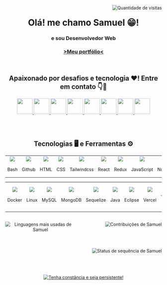 <div align="center">
    <img src="https://komarev.com/ghpvc/?username=SamuelR499&label=VISITAS&style=plastic&color=004D00" alt="Quantidade de visitas" align="right">
</div>
<div align="center">
    <h1>Olá! me chamo Samuel 😁! </h1>
    <h3>e sou Desenvolvedor Web</h3>
    <h3><a href="https://samuel-portfolio-ashen.vercel.app/">>Meu portfólio<<a/></h3>
    
</div>

<br>

<div align="center">
    <h2> Apaixonado por desafios e tecnologia ❤️! Entre em contato 👇💬</h2>
    <p align="center">
        <a href="https://github.com/SamuelR499">
            <img src="https://raw.githubusercontent.com/gauravghongde/social-icons/master/SVG/Color/Github.svg" width="50" height="50" />
        </a>
        <a href="https://www.linkedin.com/in/samuel-ribeiro2/">
            <img src="https://raw.githubusercontent.com/gauravghongde/social-icons/master/SVG/Color/LinkedIN.svg" width="50" height="50" />
        </a>
        <a href="mailto:samuelr499@gmail.com">
            <img src="https://raw.githubusercontent.com/gauravghongde/social-icons/master/SVG/Color/Gmail.svg" width="50" height="50" />
        </a>
        <a href="mailto:samuelribeiro2@hotmail.com">
            <img src="https://raw.githubusercontent.com/gauravghongde/social-icons/master/SVG/Color/Outlook.svg" width="50" height="50" />
        </a>
        <a href="https://wa.me/5518998053560">
            <img src="https://raw.githubusercontent.com/gauravghongde/social-icons/master/SVG/Color/WhatsApp.svg" width="50" height="50" />
        </a>
        <a href="https://www.youtube.com/channel/UCrgY5l97IEiOYSqUxkvo9jQ">
            <img src="https://raw.githubusercontent.com/gauravghongde/social-icons/master/SVG/Color/Youtube.svg" width="50" height="50" />
        </a>
        <a href="https://www.instagram.com/samuelribeiro2">
            <img src="https://raw.githubusercontent.com/gauravghongde/social-icons/master/SVG/Color/Instagram.svg" width="50" height="50" />
        </a>
        <a href="https://discordapp.com/users/525746639034646530">
            <img src="https://raw.githubusercontent.com/gauravghongde/social-icons/master/SVG/Color/Discord.svg" width="50" height="50" />
        </a>
    </p>
</div>

<br>
<br>

<div align="center">
    <h2> Tecnologias 🖥️ e Ferramentas ⚙️ </h2>
</div>

<table>
    <tr>
        <td align="center">
            <a href="https://skillicons.dev">
                <img src="https://skillicons.dev/icons?i=bash" />
            </a>
            <p>Bash</p>
        </td>
        <td align="center">
            <a href="https://skillicons.dev">
                <img src="https://skillicons.dev/icons?i=github" />
            </a>
            <p>Github</p>
        </td>
        <td align="center">
            <a href="https://skillicons.dev">
                <img src="https://skillicons.dev/icons?i=html" />
            </a>
            <p>HTML</p>
        </td>
        <td align="center">
            <a href="https://skillicons.dev">
                <img src="https://skillicons.dev/icons?i=css" />
            </a>
            <p>CSS</p>
        </td>
        <td align="center">
            <a href="https://skillicons.dev">
                <img src="https://skillicons.dev/icons?i=tailwindcss" />
            </a>
            <p>Tailwindcss</p>
        </td>
        <td align="center">
            <a href="https://skillicons.dev">
                <img src="https://skillicons.dev/icons?i=react" />
            </a>
            <p>React</p>
        </td>
        <td align="center">
            <a href="https://skillicons.dev">
                <img src="https://skillicons.dev/icons?i=redux" />
            </a>
            <p>Redux</p>
        </td>
        <td align="center">
            <a href="https://skillicons.dev">
                <img src="https://skillicons.dev/icons?i=js" />
            </a>
            <p>JavaScript</p>
        </td>
        <td align="center">
            <a href="https://skillicons.dev">
                <img src="https://skillicons.dev/icons?i=nodejs" />
            </a>
            <p>Node.js</p>
        <td align="center">
            <a href="https://skillicons.dev">
                <img src="https://skillicons.dev/icons?i=ts" />
            </a>
            <p>TypeScript</p>
        </td>
        <td align="center">
            <a href="https://skillicons.dev">
                <img src="https://skillicons.dev/icons?i=jest" width="50"/>
            </a>
            <p>Jest</p>
        </td>
</table>

<table>
    <tr>
        <td align="center">
            <a href="https://skillicons.dev">
                <img src="https://skillicons.dev/icons?i=docker" />
            </a>
            <p>Docker</p>
        </td>
        <td align="center">
            <a href="https://skillicons.dev">
                <img src="https://skillicons.dev/icons?i=linux" />
            </a>
            <p>Linux</p>
        </td>
        <td align="center">
            <a href="https://skillicons.dev">
                <img src="https://skillicons.dev/icons?i=mysql" />
            </a>
            <p>MySQL</p>
        </td>
        <td align="center">
            <a href="https://skillicons.dev">
                <img src="https://skillicons.dev/icons?i=mongodb" />
            </a>
            <p>MongoDB</p>
        </td>
        <td align="center">
            <a href="https://skillicons.dev">
                <img src="https://skillicons.dev/icons?i=sequelize" />
            </a>
            <p>Sequelize</p>
        </td>
        <td align="center">
            <a href="https://skillicons.dev">
                <img src="https://skillicons.dev/icons?i=java" />
            </a>
            <p>Java</p>
        <td align="center">
            <a href="https://skillicons.dev">
                <img src="https://skillicons.dev/icons?i=eclipse" />
            </a>
            <p>Eclipse</p>
        </td>
        <td align="center">
            <a href="https://skillicons.dev">
                <img src="https://skillicons.dev/icons?i=vercel" />
            </a>
            <p>Vercel</p>
        </td>
        <td align="center">
            <a href="">
                <img src="https://user-images.githubusercontent.com/99758843/178770624-d723b893-4f6a-41c8-bdee-99ce79946626.png" width="40" />
            </a>
            <p>Testing Lib</p>
        </td>
        <td align="center">
            <a href="https://skillicons.dev">
                <img src="https://skillicons.dev/icons?i=py" />
            </a>
            <p>Python</p>
        </td>
        <td align="center">
            <a href="">
                <img src="https://github.com/devicons/devicon/blob/master/icons/pytest/pytest-original.svg" />
            </a>
            <p>pytest</p>
        </td>
</table>

<br>

<div align="center">
    <img align="left" src="https://github-readme-stats.vercel.app/api/top-langs/?username=SamuelR499&theme=radical&border_radius=5&locale=pt-br" width = 45% alt="Linguagens mais usadas de Samuel"/>
    <div align="right">
    <img src="https://github-readme-stats.vercel.app/api?username=SamuelR499&hide=stars,issues,contribs&theme=radical&border_radius=5&locale=pt-br&date_format=j%20M%5B%20Y%5D&bg_&show_icons=true&include_all_commits=true&count_private=true" width=45% alt="Contribuições de Samuel">
    <br>
    <br>
    <br>
    <br>
    <br>
    <img src="https://streak-stats.demolab.com?user=SamuelR499&theme=radical&border_radius=5&locale=pt-br&date_format=j%20M%5B%20Y%5D" width=45% alt="Status de sequência de Samuel">
    </div>
</div>

<br>
<br>
<br>
<br>

<div align="center" >
    <a href="https://git.io/typing-svg"><img src="https://readme-typing-svg.demolab.com?font=Fira+Code&size=35&duration=3500&pause=1000&color=F7F7F7&width=750&height=60&lines=Tenha+const%C3%A2ncia+e+seja+persistente!" alt="Tenha constância e seja persistente!" /></a>
</div>
